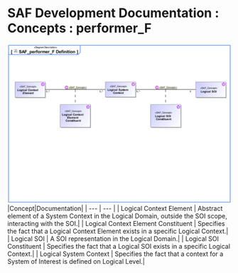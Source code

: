 # SAF Development Documentation : Concepts : performer_F 
![SAF_performer_F Definition.svg](./diagrams/SAF_performer_F-Definition.svg)
|Concept|Documentation|
| --- | --- |
| Logical Context Element | Abstract element of a System Context in the Logical Domain, outside the SOI scope, interacting with the SOI.|
| Logical Context Element Constituent | Specifies the fact that a Logical Context Element exists in a specific Logical Context.|
| Logical SOI | A SOI representation in the Logical Domain.|
| Logical SOI Constituent | Specifies the fact that a Logical SOI exists in a specific Logical Context.|
| Logical System Context | Specifies the fact that a context for a System of Interest is defined on Logical Level.|
